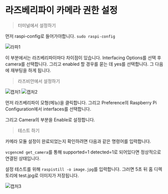 # 라즈베리파이 카메라 권한 설정

> 터미널에서 설정하기

먼저 raspi-config로 들어가야합니다.
```sudo raspi-config```

![라파1](https://user-images.githubusercontent.com/77596373/133740955-1567b6ab-e2da-445f-a1a6-264dc498a534.PNG)


이 부분에서는 라즈베리파이마다 차이점이 있습니다.
Interfacing Options를 선택 후 camera를 선택합니다.
그리고 enabled 할 경우를 묻는 데 yes를 선택합니다.
그 다음에 재부팅을 하게 됩니다.

> 라즈비안에서 설정하기

![캡처1](https://user-images.githubusercontent.com/77596373/133741311-50a44d7f-dc23-4ab9-9782-dfceba21d84d.PNG)
![캡처2](https://user-images.githubusercontent.com/77596373/133741324-f4eb55e0-209c-462b-9d9d-7a9b2c89212b.PNG)


먼저 라즈베리파이 모형(메뉴)을 클릭합니다. 그리고 Preference의 Raspberry Pi Configuration에서 interfaces를 선택합니다.

그리고 Camera의 부분을 Enable로 설정합니다.


> 테스트 하기

카메라 모듈 설정이 완료되었는지 확인하려면 다음과 같은 명령어를 입력합니다.

``` vcgencmd get_camera ```를 통해 supported=1 detected=1로 되어있다면 정상적으로 연결된 상태입니다.

설정 테스트를 위해 ```raspistill -o image.jpg```를 입력합니다. 그러면 5초 뒤 홈 디렉토리에 test.jpg로 이미지가 저장됩니다.


![캡처3](https://user-images.githubusercontent.com/77596373/133741609-cef87322-bcee-4c2d-b6cf-052426df777c.PNG)
